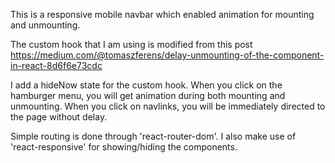 This is a responsive mobile navbar which enabled animation for mounting and unmounting.

The custom hook that I am using is modified from this post https://medium.com/@tomaszferens/delay-unmounting-of-the-component-in-react-8d6f6e73cdc

I add a hideNow state for the custom hook. When you click on the hamburger menu, you will get animation during both mounting and unmounting. When you click on navlinks, you will be immediately directed to the page without delay.

Simple routing is done through 'react-router-dom'. I also make use  of 'react-responsive' for showing/hiding the components.